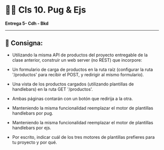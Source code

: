 # 👨‍🏫 Cls 10. Pug & Ejs

**Entrega 5- Cdh - Bkd**

---

## 📑 Consigna:
 
- Utilizando la misma API de productos del proyecto entregable de la clase anterior, construir un web server (no REST) que incorpore:

- Un formulario de carga de productos en la ruta raíz (configurar la ruta '/productos' para recibir el POST, y redirigir al mismo formulario).

- Una vista de los productos cargados (utilizando plantillas de handlebars) en la ruta GET '/productos'.

- Ambas páginas contarán con un botón que redirija a la otra.

- Manteniendo la misma funcionalidad reemplazar el motor de plantillas handlebars por pug.

- Manteniendo la misma funcionalidad reemplazar el motor de plantillas handlebars por ejs.

- Por escrito, indicar cuál de los tres motores de plantillas prefieres para tu proyecto y por qué.


